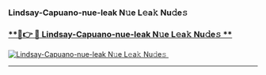 ### Lindsay-Capuano-nue-leak N𝚞e L𝚎a𝚔 Nu𝚍e𝚜   

### [ **🔗👉 🔴 Lindsay-Capuano-nue-leak N𝚞e L𝚎a𝚔 Nu𝚍e𝚜 **](https://taap.it/xNRuk4)  

[![Lindsay-Capuano-nue-leak N𝚞e L𝚎a𝚔 Nu𝚍e𝚜 ](https://i.imgur.com/0qMVB7G.gif)](https://taap.it/xNRuk4)  

___  
